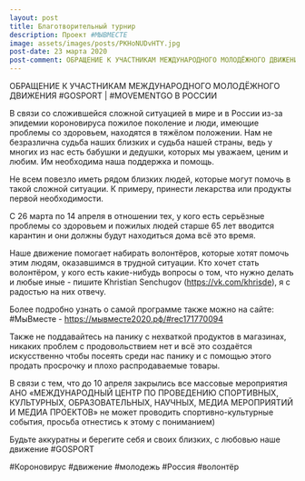 ```yaml
---
layout: post
title: Благотворительный турнир
description: Проект #МЫВМЕСТЕ
image: assets/images/posts/PKHoNUDvHTY.jpg
post-date: 23 марта 2020
post-comment: ОБРАЩЕНИЕ К УЧАСТНИКАМ МЕЖДУНАРОДНОГО МОЛОДЁЖНОГО ДВИЖЕНИЯ #GOSPORT | #MOVEMENTGO В РОССИИ
---
```


ОБРАЩЕНИЕ К УЧАСТНИКАМ МЕЖДУНАРОДНОГО МОЛОДЁЖНОГО ДВИЖЕНИЯ #GOSPORT | #MOVEMENTGO В РОССИИ

В связи со сложившейся сложной ситуацией в мире и в России из-за эпидемии короновируса пожилое поколение и люди, имеющие проблемы со здоровьем, находятся в тяжёлом положении. Нам не безразлична судьба наших близких и судьба нашей страны, ведь у многих из нас есть бабушки и дедушки, которых мы уважаем, ценим и любим. Им необходима наша поддержка и помощь.

Не всем повезло иметь рядом близких людей, которые могут помочь в такой сложной ситуации. К примеру, принести лекарства или продукты первой необходимости.

С 26 марта по 14 апреля в отношении тех, у кого есть серьёзные проблемы со здоровьем и пожилых людей старше 65 лет вводится карантин и они должны будут находиться дома всё это время.

Наше движение помогает набирать волонтёров, которые хотят помочь этим людям, оказавшимся в трудной ситуации. Кто хочет стать волонтёром, у кого есть какие-нибудь вопросы о том, что нужно делать и любые иные - пишите Khristian Senchugov (https://vk.com/khrisde), я с радостью на них отвечу.

Более подробно узнать о самой программе также можно на сайте: #МыВместе - https://мывместе2020.рф/#rec171770094

Также не поддавайтесь на панику с нехваткой продуктов в магазинах, никаких проблем с продовольствием нет и всё это создаётся искусственно чтобы посеять среди нас панику и с помощью этого продать просрочку и плохо распродаваемые товары.

В связи с тем, что до 10 апреля закрылись все массовые мероприятия АНО «МЕЖДУНАРОДНЫЙ ЦЕНТР ПО ПРОВЕДЕНИЮ СПОРТИВНЫХ, КУЛЬТУРНЫХ, ОБРАЗОВАТЕЛЬНЫХ, НАУЧНЫХ, МЕДИА МЕРОПРИЯТИЙ И МЕДИА ПРОЕКТОВ» не может проводить спортивно-культурные события, просьба отнестись к этому с пониманием)

Будьте аккуратны и берегите себя и своих близких, с любовью наше движение #GOSPORT

#Короновирус #движение #молодежь #Россия #волонтёр
